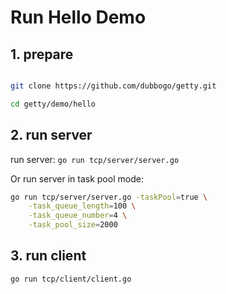 # Run Hello Demo

## 1. prepare 
```bash

git clone https://github.com/dubbogo/getty.git

cd getty/demo/hello
```

## 2. run server

run server: 
`go run tcp/server/server.go`

Or run server in task pool mode:
```bash
go run tcp/server/server.go -taskPool=true \
    -task_queue_length=100 \
    -task_queue_number=4 \
    -task_pool_size=2000
```

## 3. run client

```bash
go run tcp/client/client.go
```